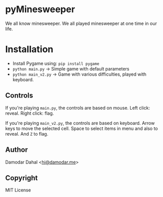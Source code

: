 # pyMinesweeper

We all know minesweeper. We all played minesweeper at one time in our life. 

# Installation
* Install Pygame using: `pip install pygame`
* `python main.py` -> Simple game with default parameters
* `python main_v2.py` -> Game with various difficulties, played with keyboard.

## Controls
If you're playing `main.py`, the controls are based on mouse. Left click: reveal. Right click: flag.

If you're playing `main_v2.py`, the controls are based on keyboard. Arrow keys to move the selected cell. Space to select items in menu and also to reveal. And `Z` to flag.

## Author
Damodar Dahal \<hi@damodar.me\>

## Copyright
MIT License
